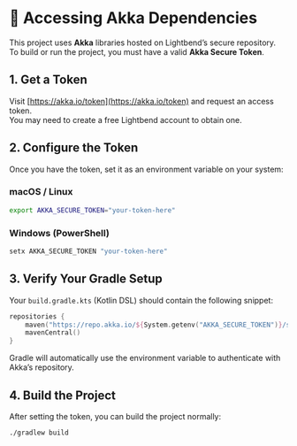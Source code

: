 # 🔐 Accessing Akka Dependencies

This project uses **Akka** libraries hosted on Lightbend’s secure repository.  
To build or run the project, you must have a valid **Akka Secure Token**.

## 1. Get a Token

Visit [https://akka.io/token](https://akka.io/token) and request an access token.  
You may need to create a free Lightbend account to obtain one.

## 2. Configure the Token

Once you have the token, set it as an environment variable on your system:

### macOS / Linux

```bash
export AKKA_SECURE_TOKEN="your-token-here"
```

### Windows (PowerShell)

```powershell
setx AKKA_SECURE_TOKEN "your-token-here"
```

## 3. Verify Your Gradle Setup

Your `build.gradle.kts` (Kotlin DSL) should contain the following snippet:

```kotlin
repositories {
    maven("https://repo.akka.io/${System.getenv("AKKA_SECURE_TOKEN")}/secure")
    mavenCentral()
}
```

Gradle will automatically use the environment variable to authenticate with Akka’s repository.

## 4. Build the Project

After setting the token, you can build the project normally:

```bash
./gradlew build
```
